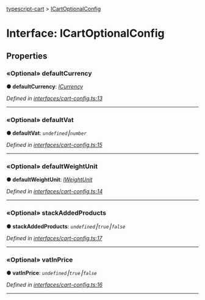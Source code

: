 [typescript-cart](../README.md) > [ICartOptionalConfig](../interfaces/icartoptionalconfig.md)



# Interface: ICartOptionalConfig


## Properties
<a id="defaultcurrency"></a>

### «Optional» defaultCurrency

**●  defaultCurrency**:  *[ICurrency](icurrency.md)* 

*Defined in [interfaces/cart-config.ts:13](https://github.com/FlareMind/typescript-cart/blob/b9c0f4d/src/interfaces/cart-config.ts#L13)*





___

<a id="defaultvat"></a>

### «Optional» defaultVat

**●  defaultVat**:  *`undefined`⎮`number`* 

*Defined in [interfaces/cart-config.ts:15](https://github.com/FlareMind/typescript-cart/blob/b9c0f4d/src/interfaces/cart-config.ts#L15)*





___

<a id="defaultweightunit"></a>

### «Optional» defaultWeightUnit

**●  defaultWeightUnit**:  *[IWeightUnit](iweightunit.md)* 

*Defined in [interfaces/cart-config.ts:14](https://github.com/FlareMind/typescript-cart/blob/b9c0f4d/src/interfaces/cart-config.ts#L14)*





___

<a id="stackaddedproducts"></a>

### «Optional» stackAddedProducts

**●  stackAddedProducts**:  *`undefined`⎮`true`⎮`false`* 

*Defined in [interfaces/cart-config.ts:17](https://github.com/FlareMind/typescript-cart/blob/b9c0f4d/src/interfaces/cart-config.ts#L17)*





___

<a id="vatinprice"></a>

### «Optional» vatInPrice

**●  vatInPrice**:  *`undefined`⎮`true`⎮`false`* 

*Defined in [interfaces/cart-config.ts:16](https://github.com/FlareMind/typescript-cart/blob/b9c0f4d/src/interfaces/cart-config.ts#L16)*





___


